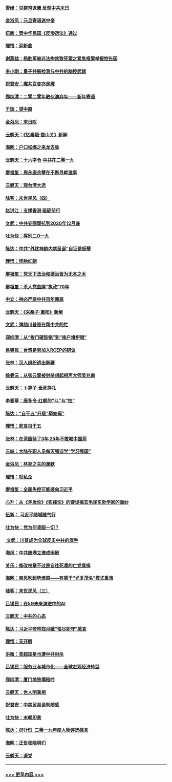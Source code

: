 #### [雪绮：见群鸡退鹰  反观中共末日](../pages/nsc993/n11762112.md?t=01021633) 
#### [金浴凤：元旦寄语迷中帝](../pages/nsc993/n11761788.md?t=01021633) 
#### [伍新：贺中华民国《反渗透法》通过](../pages/nsc993/n11761994.md?t=01021633) 
#### [理悟：迎新曲](../pages/nsc993/n11761152.md?t=01021633) 
#### [谢燕益：杨胜军被非法拘禁致死案之紧急报案举报控告函](../pages/nsc993/n11756134.md?t=01021633) 
#### [李小刚：量子共振检测与中共的脑控武器](../pages/nsc993/n11754518.md?t=01021633) 
#### [祝君安：魔共百变亦是魔](../pages/nsc993/n11754469.md?t=01021633) 
#### [郑纯清：二零二零年散伙演弃年——新年寄语](../pages/nsc993/n11754195.md?t=01021633) 
#### [千瑞：望中原](../pages/nsc993/n11754159.md?t=01021633) 
#### [金浴凤：末日叹](../pages/nsc993/n11752359.md?t=01021633) 
#### [云鹤天：《忆秦娥‧娄山关》新解](../pages/nsc993/n11752348.md?t=01021633) 
#### [海网：户口松绑之来龙去脉](../pages/nsc993/n11752328.md?t=01021633) 
#### [云鹤天：十六字令‧中共在二零一九](../pages/nsc993/n11752305.md?t=01021633) 
#### [廖祖笙：周永康余孽在不断寻衅滋事](../pages/nsc993/n11751013.md?t=01021633) 
#### [云鹤天：观台湾大选](../pages/nsc993/n11751007.md?t=01021633) 
#### [陆客：末世民风（四）](../pages/nsc993/n11749203.md?t=01021633) 
#### [赵洪江：支撑香港 砥砺前行](../pages/nsc993/n11748482.md?t=01021633) 
#### [文武：中共妄图顽抗到2020年12月底](../pages/nsc993/n11748446.md?t=01021633) 
#### [吐为快：挥别二O一九](../pages/nsc993/n11748411.md?t=01021633) 
#### [陈达：中共“外扰神韵内禁圣诞”自证是妖孽](../pages/nsc993/n11748226.md?t=01021633) 
#### [理悟：怪胎红朝](../pages/nsc993/n11748206.md?t=01021633) 
#### [廖祖笙：党天下法治和德治皆为无本之木](../pages/nsc993/n11748135.md?t=01021633) 
#### [廖祖笙：杀人党血腥“执政”70年](../pages/nsc993/n11745144.md?t=01021633) 
#### [中立：神必严惩中共百年罪恶](../pages/nsc993/n11744970.md?t=01021633) 
#### [云鹤天：《采桑子‧重阳》新解](../pages/nsc993/n11744948.md?t=01021633) 
#### [文武：弹劾川普是在帮中共的忙](../pages/nsc993/n11744758.md?t=01021633) 
#### [郑纯清：从“挨门砸饭锅”到“挨户堵炉眼”](../pages/nsc993/n11744745.md?t=01021633) 
#### [吕锡民：台湾是否加入RCEP的研议](../pages/nsc993/n11744701.md?t=01021633) 
#### [张林：汉人纷纷逃出新疆](../pages/nsc993/n11743530.md?t=01021633) 
#### [徐曼沅：从张云雷被封杀想起相声大师吴兆南](../pages/nsc993/n11741816.md?t=01021633) 
#### [云鹤天：卜算子‧垂死挣扎](../pages/nsc993/n11739956.md?t=01021633) 
#### [李春草：唐多令‧红朝的“斗”与“拍”](../pages/nsc993/n11739830.md?t=01021633) 
#### [陈达：“自干五”升级“牵妨母”](../pages/nsc993/n11739724.md?t=01021633) 
#### [理悟：悲哀自干五](../pages/nsc993/n11739547.md?t=01021633) 
#### [张林：在茶园待了3年 25年不敢喝中国茶](../pages/nsc993/n11739240.md?t=01021633) 
#### [云端：大陆在职人员每天强迫学“学习强国”](../pages/nsc993/n11738735.md?t=01021633) 
#### [金浴凤：林郑之夫的渊默](../pages/nsc993/n11737735.md?t=01021633) 
#### [理悟：叹私企](../pages/nsc993/n11737715.md?t=01021633) 
#### [廖祖笙：全面失控可能袭向习近平](../pages/nsc993/n11737704.md?t=01021633) 
#### [心升：从《矛盾论》《实践论》的谬误揭去毛泽东哲学家的面纱](../pages/nsc993/n11736962.md?t=01021633) 
#### [伍新： 习近平赌城赌气行](../pages/nsc993/n11736929.md?t=01021633) 
#### [吐为快：党为何凌蹈一切？](../pages/nsc993/n11736915.md?t=01021633) 
#### [ 文武：川普成为全球反击中共的旗手](../pages/nsc993/n11736882.md?t=01021633) 
#### [海风：中共废港立澳成闹剧](../pages/nsc993/n11735857.md?t=01021633) 
#### [关乐：修改校章不过是自往死凑的亡党臭棋](../pages/nsc993/n11735097.md?t=01021633) 
#### [海网：南风吹起势燎原——有感于“光复茂名”模式重演](../pages/nsc993/n11732308.md?t=01021633) 
#### [陆客：末世民风（三）](../pages/nsc993/n11732211.md?t=01021633) 
#### [吕锡民：在5G未来演进中的AI](../pages/nsc993/n11730010.md?t=01021633) 
#### [云鹤天：中共的心态](../pages/nsc993/n11729906.md?t=01021633) 
#### [陈达：习近平夸林郑月娥“恪尽职守”感言](../pages/nsc993/n11729881.md?t=01021633) 
#### [理悟：天开眼](../pages/nsc993/n11729699.md?t=01021633) 
#### [洪微：英超球星也遭中共封杀](../pages/nsc993/n11727243.md?t=01021633) 
#### [吕锡民：服务业与城市化——全球宏观经济转型](../pages/nsc993/n11725845.md?t=01021633) 
#### [郑纯清：厦门地铁塌陷吟](../pages/nsc993/n11725813.md?t=01021633) 
#### [云鹤天：世人明真相](../pages/nsc993/n11725621.md?t=01021633) 
#### [祝君安：中美贸易谈判随感](../pages/nsc993/n11725609.md?t=01021633) 
#### [吐为快：末朝即景](../pages/nsc993/n11723365.md?t=01021633) 
#### [陈达：《时代》二零一九年度人物评选感言](../pages/nsc993/n11723337.md?t=01021633) 
#### [海网：正告张晓明们](../pages/nsc993/n11723228.md?t=01021633) 
#### [云鹤天：退党](../pages/nsc993/n11723056.md?t=01021633) 

----
#### [ >>> 更早内容 <<< ](../indexes/nsc993-earlier.md)
